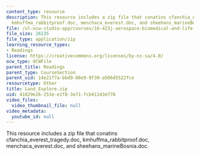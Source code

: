 ```yaml
---
content_type: resource
description: This resource includes a zip file that conatins cfanchia_everest_tragedy.doc,
  kmhuffma_rabbitproof.doc, menchaca_everest.doc, and sheehans_marineBosnia.doc.
file: /ol-ocw-studio-app/courses/16-423j-aerospace-biomedical-and-life-support-engineering-spring-2006/41829e26253ee1f83e71fcb41143e778_Land_Explore.zip
file_size: 26135
file_type: application/zip
learning_resource_types:
- Readings
license: https://creativecommons.org/licenses/by-nc-sa/4.0/
ocw_type: OCWFile
parent_title: Readings
parent_type: CourseSection
parent_uid: 14e21f7a-bbd9-08e9-9f30-a506d5522fce
resourcetype: Other
title: Land_Explore.zip
uid: 41829e26-253e-e1f8-3e71-fcb41143e778
video_files:
  video_thumbnail_file: null
video_metadata:
  youtube_id: null
---
```

This resource includes a zip file that conatins cfanchia_everest_tragedy.doc, kmhuffma_rabbitproof.doc, menchaca_everest.doc, and sheehans_marineBosnia.doc.